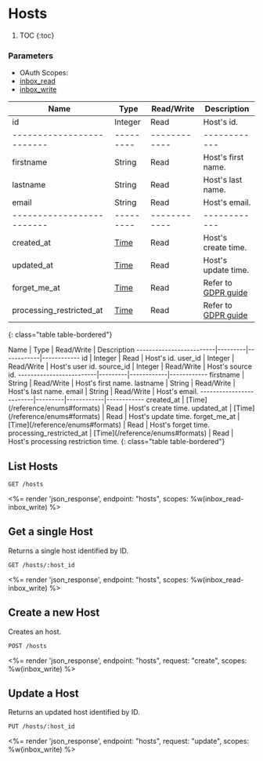 # Hosts

1. TOC
{:toc}

### Parameters
<ul class="nav nav-pills" role="tablist">
<li class="disabled"><a>OAuth Scopes:</a></li>
<li class="active"><a href="#inbox_read" role="tab" data-toggle="pill">inbox_read</a></li>
<li><a href="#inbox_write" role="tab" data-toggle="pill">inbox_write</a></li>
</ul>
<div class="tab-content" markdown="1">
<div class="tab-pane active" id="inbox_read" markdown="1">

Name                     | Type    | Read/Write | Description
-------------------------|---------|------------|------------
id                       | Integer | Read       | Host's id.
-------------------------|---------|------------|------------
firstname                | String  | Read       | Host's first name.
lastname                 | String  | Read       | Host's last name.
email                    | String  | Read       | Host's email.
-------------------------|---------|------------|------------
created_at               | [Time](/reference/enums#formats) | Read       | Host's create time.
updated_at               | [Time](/reference/enums#formats) | Read       | Host's update time.
forget_me_at             | [Time](/reference/enums#formats) | Read       | Refer to [GDPR guide](/guides/gdpr)
processing_restricted_at | [Time](/reference/enums#formats) | Read       | Refer to [GDPR guide](/guides/gdpr)
{: class="table table-bordered"}
</div>
<div class="tab-pane" id="inbox_write" markdown="1">
Name                     | Type    | Read/Write | Description
-------------------------|---------|------------|------------
id                       | Integer | Read       | Host's id.
user_id                  | Integer | Read/Write | Host's user id.
source_id                | Integer | Read/Write | Host's source id.
-------------------------|---------|------------|------------
firstname                | String  | Read/Write | Host's first name.
lastname                 | String  | Read/Write | Host's last name.
email                    | String  | Read/Write | Host's email.
-------------------------|---------|------------|------------
created_at               | [Time](/reference/enums#formats) | Read       | Host's create time.
updated_at               | [Time](/reference/enums#formats) | Read       | Host's update time.
forget_me_at             | [Time](/reference/enums#formats) | Read       | Host's forget time.
processing_restricted_at | [Time](/reference/enums#formats) | Read       | Host's processing restriction time.
{: class="table table-bordered"}
</div>
</div>

## List Hosts

~~~
GET /hosts
~~~

<%= render 'json_response', endpoint: "hosts", scopes: %w(inbox_read-inbox_write) %>

## Get a single Host

Returns a single host identified by ID.

~~~
GET /hosts/:host_id
~~~

<%= render 'json_response', endpoint: "hosts", scopes: %w(inbox_read-inbox_write) %>

## Create a new Host

Creates an host.

~~~~
POST /hosts
~~~~

<%= render 'json_response', endpoint: "hosts", request: "create", scopes: %w(inbox_write) %>

## Update a Host

Returns an updated host identified by ID.

~~~
PUT /hosts/:host_id
~~~

<%= render 'json_response', endpoint: "hosts", request: "update", scopes: %w(inbox_write) %>
